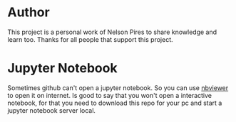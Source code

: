 # Author
This project is a personal work of Nelson Pires to share knowledge and learn too.
Thanks for all people that support this project.

# Jupyter Notebook
Sometimes github can't open a jupyter notebook. So you can use [nbviewer](https://nbviewer.jupyter.org/) to open it on internet. Is good to say that you won't open a interactive notebook, for that you need to download this repo for your pc and start a jupyter notebook server local.